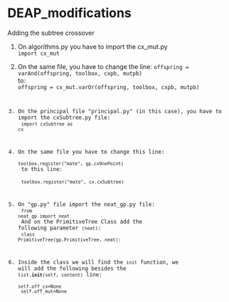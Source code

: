 # DEAP_modifications
Adding the subtree crossover 
1) On algorithms.py you have to import the cx_mut.py<br>
<code>import cx_mut</code>

2) On the same file, you have to change the line:
<code>offspring = varAnd(offspring, toolbox, cxpb, mutpb)</code><br>
to:<br>
<code>offspring = cx_mut.varOr(offspring, toolbox, cxpb, mutpb)

3) On the principal file "principal.py" (in this case), you have to import the cxSubtree.py file: <br>
<code>import cxSubtree as cx</code>

4) On the same file you have to change this line: <br>
<code>toolbox.register("mate", gp.cxOnePoint)</code><br>
to this line: <br>
<code>toolbox.register("mate", cx.cxSubtree)</code>


5) On "gp.py" file import the neat_gp.py file:<br>
<code>from neat_gp import neat</code><br>
And on the PrimitiveTree Class add the following parameter <code>(neat)</code>: <br>
<code>class PrimitiveTree(gp.PrimitiveTree, neat):</code>

6) Inside the class we will find the <code>init</code> function, we will add the following besides the <code>list.__init__(self, content)</code> line:<br>
<code> self.off_cx=None<br>
        self.off_mut=None</code>